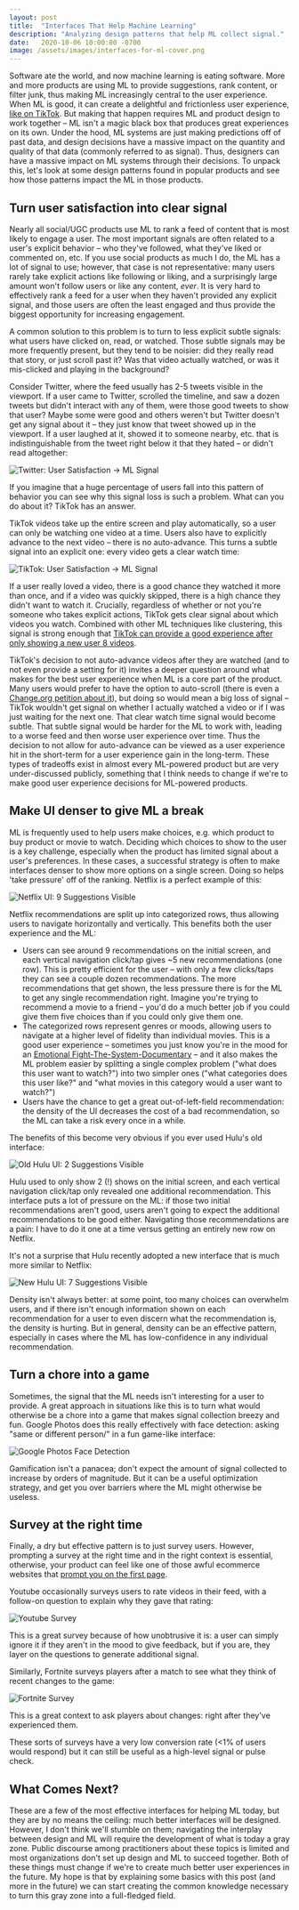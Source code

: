 ```yaml
---
layout: post
title:  "Interfaces That Help Machine Learning"
description: "Analyzing design patterns that help ML collect signal."
date:   2020-10-06 10:00:00 -0700
image: /assets/images/interfaces-for-ml-cover.png
---
```

Software ate the world, and now machine learning is eating software. More and more products are using ML to provide suggestions, rank content, or filter junk, thus making ML increasingly central to the user experience. When ML is good, it can create a delightful and frictionless user experience, [like on TikTok](https://jmohsenin.com/tiktok-strategy). But making that happen requires ML and product design to work together – ML isn't a magic black box that produces great experiences on its own. Under the hood, ML systems are just making predictions off of past data, and design decisions have a massive impact on the quantity and quality of that data (commonly referred to as signal). Thus, designers can have a massive impact on ML systems through their decisions. To unpack this, let's look at some design patterns found in popular products and see how those patterns impact the ML in those products.

## Turn user satisfaction into clear signal

Nearly all social/UGC products use ML to rank a feed of content that is most likely to engage a user. The most important signals are often related to a user's explicit behavior – who they've followed, what they've liked or commented on, etc. If you use social products as much I do, the ML has a lot of signal to use; however, that case is not representative: many users rarely take explicit actions like following or liking, and a surprisingly large amount won't follow users or like any content, *ever*. It is very hard to effectively rank a feed for a user when they haven't provided any explicit signal, and those users are often the least engaged and thus provide the biggest opportunity for increasing engagement.

A common solution to this problem is to turn to less explicit subtle signals: what users have clicked on, read, or watched. Those subtle signals may be more frequently present, but they tend to be noisier: did they really read that story, or just scroll past it? Was that video actually watched, or was it mis-clicked and playing in the background? 

Consider Twitter, where the feed usually has 2-5 tweets visible in the viewport. If a user came to Twitter, scrolled the timeline, and saw a dozen tweets but didn't interact with any of them, were those good tweets to show that user? Maybe some were good and others weren't but Twitter doesn't get any signal about it – they just know that tweet showed up in the viewport. If a user laughed at it, showed it to someone nearby, etc. that is indistinguishable from the tweet right below it that they hated – or didn't read altogether:

![Twitter: User Satisfaction -> ML Signal](/assets/images/interfaces-for-ml1.png)

If you imagine that a huge percentage of users fall into this pattern of behavior you can see why this signal loss is such a problem. What can you do about it? TikTok has an answer.

TikTok videos take up the entire screen and play automatically, so a user can only be watching one video at a time. Users also have to explicitly advance to the next video – there is no auto-advance. This turns a subtle signal into an explicit one: every video gets a clear watch time:

![TikTok: User Satisfaction -> ML Signal](/assets/images/interfaces-for-ml2.png)

 If a user really loved a video, there is a good chance they watched it more than once, and if a video was quickly skipped, there is a high chance they didn't want to watch it. Crucially, regardless of whether or not you're someone who takes explicit actions, TikTok gets clear signal about which videos you watch. Combined with other ML techniques like clustering, this signal is strong enough that [TikTok can provide a good experience after only showing a new user 8 videos](https://www.axios.com/inside-tiktoks-killer-algorithm-52454fb2-6bab-405d-a407-31954ac1cf16.html).

TikTok's decision to not auto-advance videos after they are watched (and to not even provide a setting for it) invites a deeper question around what makes for the best user experience when ML is a core part of the product. Many users would prefer to have the option to auto-scroll (there is even a [Change.org petition about it](https://www.change.org/p/tiktok-make-and-auto-scroll-on-tiktok)), but doing so would mean a big loss of signal – TikTok wouldn't get signal on whether I actually watched a video or if I was just waiting for the next one. That clear watch time signal would become subtle. That subtle signal would be harder for the ML to work with, leading to a worse feed and then worse user experience over time. Thus the decision to not allow for auto-advance can be viewed as a user experience hit in the short-term for a user experience gain in the long-term. These types of tradeoffs exist in almost every ML-powered product but are very under-discussed publicly, something that I think needs to change if we're to make good user experience decisions for ML-powered products.

## Make UI denser to give ML a break

ML is frequently used to help users make choices, e.g. which product to buy product or movie to watch. Deciding which choices to show to the user is a key challenge, especially when the product has limited signal about a user's preferences. In these cases, a successful strategy is often to make interfaces denser to show more options on a single screen. Doing so helps 'take pressure' off of the ranking. Netflix is a perfect example of this:

![Netflix UI: 9 Suggestions Visible](/assets/images/interfaces-for-ml3.png)

Netflix recommendations are split up into categorized rows, thus allowing users to navigate horizontally and vertically. This benefits both the user experience and the ML:

- Users can see around 9 recommendations on the initial screen, and each vertical navigation click/tap gives ~5 new recommendations (one row). This is pretty efficient for the user – with only a few clicks/taps they can see a couple dozen recommendations. The more recommendations that get shown, the less pressure there is for the ML to get any single recommendation right. Imagine you're trying to recommend a movie to a friend – you'd do a much better job if you could give them five choices than if you could only give them one.
- The categorized rows represent genres or moods, allowing users to navigate at a higher level of fidelity than individual movies. This is a good user experience – sometimes you just know you're in the mood for an [Emotional Fight-The-System-Documentary](https://www.theatlantic.com/technology/archive/2014/01/how-netflix-reverse-engineered-hollywood/282679/) – and it also makes the ML problem easier by splitting a single complex problem ("what does this user want to watch?") into two simpler ones ("what categories does this user like?" and "what movies in this category would a user want to watch?")
- Users have the chance to get a great out-of-left-field recommendation: the density of the UI decreases the cost of a bad recommendation, so the ML can take a risk every once in a while.

The benefits of this become very obvious if you ever used Hulu's old interface:

![Old Hulu UI: 2 Suggestions Visible](/assets/images/interfaces-for-ml4.png)

Hulu used to only show 2 (!) shows on the initial screen, and each vertical navigation click/tap only revealed one additional recommendation. This interface puts a lot of pressure on the ML: if those two initial recommendations aren't good, users aren't going to expect the additional recommendations to be good either. Navigating those recommendations are a pain: I have to do it one at a time versus getting an entirely new row on Netflix.

It's not a surprise that Hulu recently adopted a new interface that is much more similar to Netflix:

![New Hulu UI: 7 Suggestions Visible](/assets/images/interfaces-for-ml5.png)

Density isn't always better: at some point, too many choices can overwhelm users, and if there isn't enough information shown on each recommendation for a user to even discern what the recommendation is, the density is hurting. But in general, density can be an effective pattern, especially in cases where the ML has low-confidence in any individual recommendation.

## Turn a chore into a game

Sometimes, the signal that the ML needs isn't interesting for a user to provide. A great approach in situations like this is to turn what would otherwise be a chore into a game that makes signal collection breezy and fun. Google Photos does this really effectively with face detection: asking "same or different person/" in a fun game-like interface:

![Google Photos Face Detection](/assets/images/interfaces-for-ml6.png)

Gamification isn't a panacea; don't expect the amount of signal collected to increase by orders of magnitude. But it can be a useful optimization strategy, and get you over barriers where the ML might otherwise be useless.

## Survey at the right time

Finally, a dry but effective pattern is to just survey users. However, prompting a survey at the right time and in the right context is essential, otherwise, your product can feel like one of those awful ecommerce websites that [prompt you on the first page](https://wetmachine.com/wp-content/uploads/fuckingPopups2.png).

Youtube occasionally surveys users to rate videos in their feed, with a follow-on question to explain why they gave that rating:

![Youtube Survey](/assets/images/interfaces-for-ml7.png)

This is a great survey because of how unobtrusive it is: a user can simply ignore it if they aren't in the mood to give feedback, but if you are, they layer on the questions to generate additional signal. 

Similarly, Fortnite surveys players after a match to see what they think of recent changes to the game:

![Fortnite Survey](/assets/images/interfaces-for-ml8.png)

This is a great context to ask players about changes: right after they've experienced them.

These sorts of surveys have a very low conversion rate (<1% of users would respond) but it can still be useful as a high-level signal or pulse check.

## What Comes Next?

These are a few of the most effective interfaces for helping ML today, but they are by no means the ceiling: much better interfaces will be designed. However, I don't think we'll stumble on them; navigating the interplay between design and ML will require the development of what is today a gray zone. Public discourse among practitioners about these topics is limited and most organizations don't set up design and ML to succeed together. Both of these things must change if we're to create much better user experiences in the future. My hope is that by explaining some basics with this post (and more in the future) we can start creating the common knowledge necessary to turn this gray zone into a full-fledged field. 